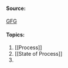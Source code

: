 #### Source:
[GFG](https://www.geeksforgeeks.org/operating-systems/)

#### Topics:

1.  [[Process]]
2.  [[State of Process]]
3. 